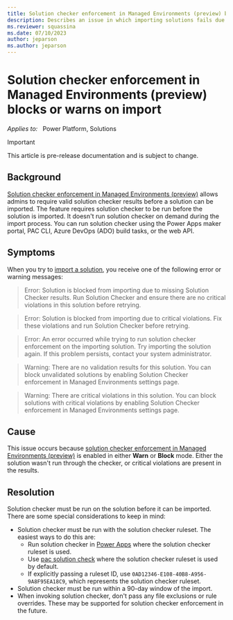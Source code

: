 ```yaml
---
title: Solution checker enforcement in Managed Environments (preview) blocks or warns on import
description: Describes an issue in which importing solutions fails due to solution checker enforcement and provides resolutions and workarounds.
ms.reviewer: squassina
ms.date: 07/10/2023
author: jeparson
ms.author: jeparson
---
```


# Solution checker enforcement in Managed Environments (preview) blocks or warns on import

_Applies to:_ &nbsp; Power Platform, Solutions

> [!IMPORTANT]
> This article is pre-release documentation and is subject to change.

## Background

[Solution checker enforcement in Managed Environments (preview)](/power-platform/admin/managed-environment-solution-checker) allows admins to require valid solution checker results before a solution can be imported. The feature requires solution checker to be run before the solution is imported. It doesn't run solution checker on demand during the import process. You can run solution checker using the Power Apps maker portal, PAC CLI, Azure DevOps (ADO) build tasks, or the web API.

## Symptoms

When you try to [import a solution](/powerapps/maker/data-platform/import-update-export-solutions), you receive one of the following error or warning messages:

> Error: Solution is blocked from importing due to missing Solution Checker results. Run Solution Checker and ensure there are no critical violations in this solution before retrying.

> Error: Solution is blocked from importing due to critical violations. Fix these violations and run Solution Checker before retrying.

> Error: An error occurred while trying to run solution checker enforcement on the importing solution. Try importing the solution again. If this problem persists, contact your system administrator.

> Warning: There are no validation results for this solution. You can block unvalidated solutions by enabling Solution Checker enforcement in Managed Environments settings page.

> Warning: There are critical violations in this solution. You can block solutions with critical violations by enabling Solution Checker enforcement in Managed Environments settings page.

## Cause

This issue occurs because [solution checker enforcement in Managed Environments (preview)](/power-platform/admin/managed-environment-solution-checker) is enabled in either **Warn** or **Block** mode. Either the solution wasn't run through the checker, or critical violations are present in the results.

## Resolution

Solution checker must be run on the solution before it can be imported. There are some special considerations to keep in mind:

- Solution checker must be run with the solution checker ruleset. The easiest ways to do this are:
  - Run solution checker in [Power Apps](/power-apps/maker/data-platform/use-powerapps-checker) where the solution checker ruleset is used.
  - Use [pac solution check](/power-platform/developer/cli/reference/solution#pac-solution-check) where the solution checker ruleset is used by default.
  - If explicitly passing a ruleset ID, use `0AD12346-E108-40B8-A956-9A8F95EA18C9`, which represents the solution checker ruleset.
- Solution checker must be run within a 90-day window of the import.
- When invoking solution checker, don't pass any file exclusions or rule overrides. These may be supported for solution checker enforcement in the future.
